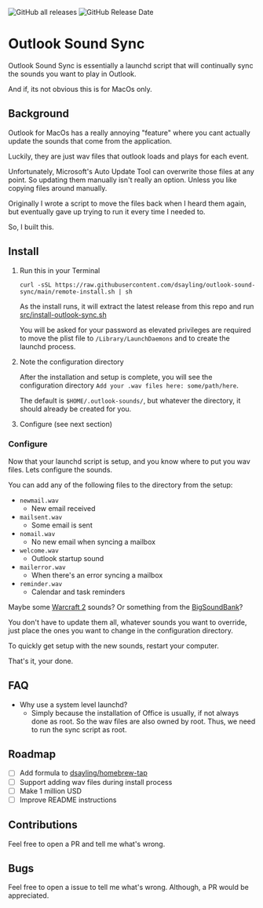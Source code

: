 ![GitHub all releases](https://img.shields.io/github/downloads/dsayling/outlook-sound-sync/total)
![GitHub Release Date](https://img.shields.io/github/release-date/dsayling/outlook-sound-sync)

# Outlook Sound Sync

Outlook Sound Sync is essentially a launchd script that will continually sync the sounds you want to play in Outlook.

And if, its not obvious this is for MacOs only.

## Background

Outlook for MacOs has a really annoying "feature" where you cant actually update the sounds that come from the application.

Luckily, they are just wav files that outlook loads and plays for each event.

Unfortunately, Microsoft's Auto Update Tool can overwrite those files at any point. So updating them manually isn't really an option. Unless you like copying files around manually.

Originally I wrote a script to move the files back when I heard them again, but eventually gave up trying to run it every time I needed to.

So, I built this.

## Install

1. Run this in your Terminal

    ```
    curl -sSL https://raw.githubusercontent.com/dsayling/outlook-sound-sync/main/remote-install.sh | sh
    ```

    As the install runs, it will extract the latest release from this repo and run [src/install-outlook-sync.sh]()

    You will be asked for your password as elevated privileges are required to move the plist file to `/Library/LaunchDaemons` and to create the launchd process.

1. Note the configuration directory

    After the installation and setup is complete, you will see the configuration directory `Add your .wav files here: some/path/here`.

    The default is `$HOME/.outlook-sounds/`, but whatever the directory, it should already be created for you.

1. Configure (see next section)

### Configure

Now that your launchd script is setup, and you know where to put you wav files. Lets configure the sounds.

You can add any of the following files to the directory from the setup:
* `newmail.wav`
    * New email received
* `mailsent.wav`
    * Some email is sent
* `nomail.wav`
    * No new email when syncing a mailbox
* `welcome.wav`
    * Outlook startup sound
* `mailerror.wav`
    * When there's an error syncing a mailbox
* `reminder.wav`
    * Calendar and task reminders

Maybe some [Warcraft 2](http://www.thanatosrealms.com/war2/horde-sounds) sounds? Or something from the [BigSoundBank](https://bigsoundbank.com/)?

You don't have to update them all, whatever sounds you want to override, just place the ones you want to change in the configuration directory.

To quickly get setup with the new sounds, restart your computer.

That's it, your done.

## FAQ

* Why use a system level launchd?
  * Simply because the installation of Office is usually, if not always done as root. So the wav files are also owned by root. Thus, we need to run the sync script as root.

## Roadmap

- [ ] Add formula to [dsayling/homebrew-tap]()
- [ ] Support adding wav files during install process
- [ ] Make 1 million USD
- [ ] Improve README instructions

## Contributions

Feel free to open a PR and tell me what's wrong.

## Bugs

Feel free to open a issue to tell me what's wrong. Although, a PR would be appreciated.
